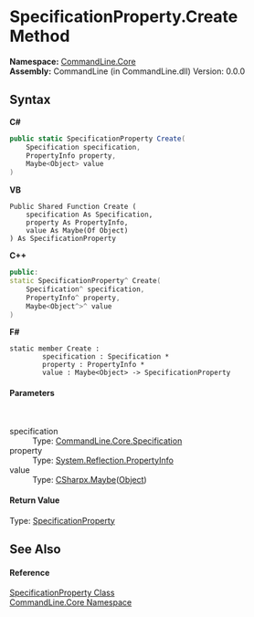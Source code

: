 # SpecificationProperty.Create Method 
 

**Namespace:**&nbsp;<a href="N_CommandLine_Core">CommandLine.Core</a><br />**Assembly:**&nbsp;CommandLine (in CommandLine.dll) Version: 0.0.0

## Syntax

**C#**<br />
``` C#
public static SpecificationProperty Create(
	Specification specification,
	PropertyInfo property,
	Maybe<Object> value
)
```

**VB**<br />
``` VB
Public Shared Function Create ( 
	specification As Specification,
	property As PropertyInfo,
	value As Maybe(Of Object)
) As SpecificationProperty
```

**C++**<br />
``` C++
public:
static SpecificationProperty^ Create(
	Specification^ specification, 
	PropertyInfo^ property, 
	Maybe<Object^>^ value
)
```

**F#**<br />
``` F#
static member Create : 
        specification : Specification * 
        property : PropertyInfo * 
        value : Maybe<Object> -> SpecificationProperty 

```


#### Parameters
&nbsp;<dl><dt>specification</dt><dd>Type: <a href="T_CommandLine_Core_Specification">CommandLine.Core.Specification</a><br /></dd><dt>property</dt><dd>Type: <a href="https://docs.microsoft.com/dotnet/api/system.reflection.propertyinfo" target="_blank">System.Reflection.PropertyInfo</a><br /></dd><dt>value</dt><dd>Type: <a href="T_CSharpx_Maybe_1">CSharpx.Maybe</a>(<a href="https://docs.microsoft.com/dotnet/api/system.object" target="_blank">Object</a>)<br /></dd></dl>

#### Return Value
Type: <a href="T_CommandLine_Core_SpecificationProperty">SpecificationProperty</a>

## See Also


#### Reference
<a href="T_CommandLine_Core_SpecificationProperty">SpecificationProperty Class</a><br /><a href="N_CommandLine_Core">CommandLine.Core Namespace</a><br />